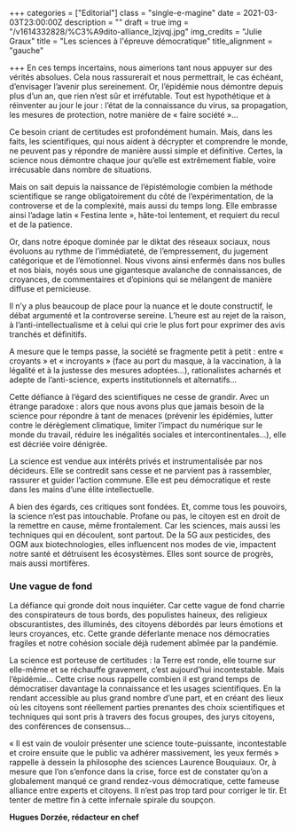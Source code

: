 +++
categories = ["Editorial"]
class = "single-e-magine"
date = 2021-03-03T23:00:00Z
description = ""
draft = true
img = "/v1614332828/%C3%A9dito-alliance_lzjvqj.jpg"
img_credits = "Julie Graux"
title = "Les sciences à l'épreuve démocratique"
title_alignment = "gauche"

+++
En ces temps incertains, nous aimerions tant nous appuyer sur des vérités absolues. Cela nous rassurerait et nous permettrait, le cas échéant, d’envisager l’avenir plus sereinement. Or, l’épidémie nous démontre depuis plus d’un an, que rien n’est sûr et irréfutable. Tout est hypothétique et à réinventer au jour le jour : l’état de la connaissance du virus, sa propagation, les mesures de protection, notre manière de « faire société »…

Ce besoin criant de certitudes est profondément humain. Mais, dans les faits, les scientifiques, qui nous aident à décrypter et comprendre le monde, ne peuvent pas y répondre de manière aussi simple et définitive. Certes, la science nous démontre chaque jour qu’elle est extrêmement fiable, voire irrécusable dans nombre de situations.

Mais on sait depuis la naissance de l’épistémologie combien la méthode scientifique se range obligatoirement du côté de l’expérimentation, de la controverse et de la complexité, mais aussi du temps long. Elle embrasse ainsi l’adage latin « Festina lente », hâte-toi lentement, et requiert du recul et de la patience.

Or, dans notre époque dominée par le diktat des réseaux sociaux, nous évoluons au rythme de l’immédiateté, de l’empressement, du jugement catégorique et de l’émotionnel. Nous vivons ainsi enfermés dans nos bulles et nos biais, noyés sous une gigantesque avalanche de connaissances, de croyances, de commentaires et d’opinions qui se mélangent de manière diffuse et pernicieuse.

Il n’y a plus beaucoup de place pour la nuance et le doute constructif, le débat argumenté et la controverse sereine. L’heure est au rejet de la raison, à l’anti-intellectualisme et à celui qui crie le plus fort pour exprimer des avis tranchés et définitifs.

A mesure que le temps passe, la société se fragmente petit à petit : entre « croyants » et « incroyants » (face au port du masque, à la vaccination, à la légalité et à la justesse des mesures adoptées…), rationalistes acharnés et adepte de l’anti-science, experts institutionnels et alternatifs… 

Cette défiance à l’égard des scientifiques ne cesse de grandir. Avec un étrange paradoxe : alors que nous avons plus que jamais besoin de la science pour répondre à tant de menaces (prévenir les épidémies, lutter contre le dérèglement climatique, limiter l’impact du numérique sur le monde du travail, réduire les inégalités sociales et intercontinentales…), elle est décriée voire dénigrée.

La science est vendue aux intérêts privés et instrumentalisée par nos décideurs. Elle se contredit sans cesse et ne parvient pas à rassembler, rassurer et guider l’action commune. Elle est peu démocratique et reste dans les mains d’une élite intellectuelle.

A bien des égards, ces critiques sont fondées. Et, comme tous les pouvoirs, la science n’est pas intouchable. Profane ou pas, le citoyen est en droit de la remettre en cause, même frontalement. Car les sciences, mais aussi les techniques qui en découlent, sont partout. De la 5G aux pesticides, des OGM aux biotechnologies, elles influencent nos modes de vie, impactent notre santé et détruisent les écosystèmes. Elles sont source de progrès, mais aussi mortifères.

### Une vague de fond

La défiance qui gronde doit nous inquiéter. Car cette vague de fond charrie des conspirateurs de tous bords, des populistes haineux, des religieux obscurantistes, des illuminés, des citoyens débordés par leurs émotions et leurs croyances, etc. Cette grande déferlante menace nos démocraties fragiles et notre cohésion sociale déjà rudement abîmée par la pandémie.

La science est porteuse de certitudes : la Terre est ronde, elle tourne sur elle-même et se réchauffe gravement, c’est aujourd’hui incontestable. Mais l’épidémie... Cette crise nous rappelle combien il est grand temps de démocratiser davantage la connaissance et les usages scientifiques. En la rendant accessible au plus grand nombre d’une part, et en créant des lieux où les citoyens sont réellement parties prenantes des choix scientifiques et techniques qui sont pris à travers des focus groupes, des jurys citoyens, des conférences de consensus…

« Il est vain de vouloir présenter une science toute-puissante, incontestable et croire ensuite que le public va adhérer massivement, les yeux fermés » rappelle à dessein la philosophe des sciences Laurence Bouquiaux. Or, à mesure que l’on s’enfonce dans la crise, force est de constater qu’on a globalement manqué ce grand rendez-vous démocratique, cette fameuse alliance entre experts et citoyens. Il n’est pas trop tard pour corriger le tir. Et tenter de mettre fin à cette infernale spirale du soupçon.

**Hugues Dorzée, rédacteur en chef**